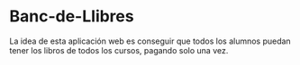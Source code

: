 # Banc-de-Llibres

La idea de esta aplicación web es conseguir que todos los alumnos puedan tener los libros de todos los cursos, pagando solo una vez.

